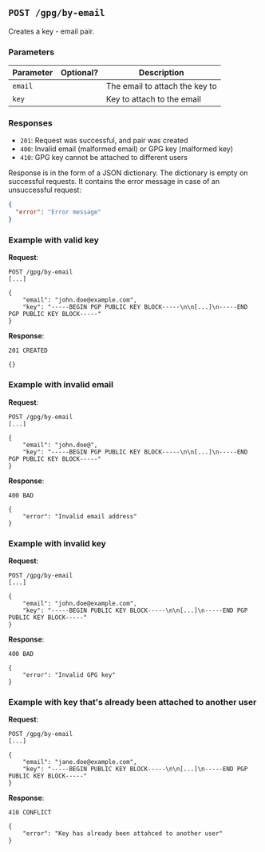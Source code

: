 
## `POST /gpg/by-email`

Creates a key - email pair.

### Parameters

| Parameter | Optional? | Description                    |
|-----------|-----------|--------------------------------|
| `email`   |           | The email to attach the key to |
| `key`     |           | Key to attach to the email     |

### Responses

- `201`: Request was successful, and pair was created
- `400`: Invalid email (malformed email) or GPG key (malformed key)
- `410`: GPG key cannot be attached to different users

Response is in the form of a JSON dictionary. The dictionary is empty on successful requests. It contains the error message in case of an unsuccessful request:

```json
{
  "error": "Error message"
}
```

### Example with valid key

**Request**:

```
POST /gpg/by-email
[...]

{
    "email": "john.doe@example.com",
    "key": "-----BEGIN PGP PUBLIC KEY BLOCK-----\n\n[...]\n-----END PGP PUBLIC KEY BLOCK-----"
}
```

**Response**:

`201 CREATED`

`{}`

### Example with invalid email

**Request**:

```
POST /gpg/by-email
[...]

{
    "email": "john.doe@",
    "key": "-----BEGIN PGP PUBLIC KEY BLOCK-----\n\n[...]\n-----END PGP PUBLIC KEY BLOCK-----"
}
```

**Response**:

`400 BAD`

```
{
    "error": "Invalid email address"
}
```

### Example with invalid key

**Request**:

```
POST /gpg/by-email
[...]

{
    "email": "john.doe@example.com",
    "key": "-----BEGIN PUBLIC KEY BLOCK-----\n\n[...]\n-----END PGP PUBLIC KEY BLOCK-----"
}
```

**Response**:

`400 BAD`

```
{
    "error": "Invalid GPG key"
}
```

### Example with key that's already been attached to another user

**Request**:

```
POST /gpg/by-email
[...]

{
    "email": "jane.doe@example.com",
    "key": "-----BEGIN PUBLIC KEY BLOCK-----\n\n[...]\n-----END PGP PUBLIC KEY BLOCK-----"
}
```

**Response**:

`410 CONFLICT`

```
{
    "error": "Key has already been attahced to another user"
}
```
